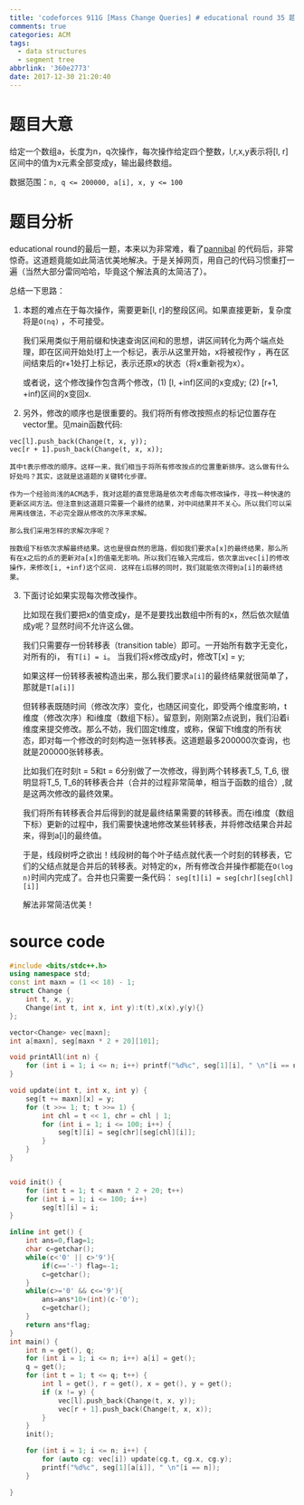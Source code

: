 ```yaml
---
title: 'codeforces 911G [Mass Change Queries] # educational round 35 题解'
comments: true
categories: ACM
tags:
  - data structures
  - segment tree
abbrlink: '360e2773'
date: 2017-12-30 21:20:40
---
```


# 题目大意
给定一个数组a，长度为n，q次操作，每次操作给定四个整数，l,r,x,y表示将[l, r]区间中的值为x元素全部变成y，输出最终数组。

数据范围：`n, q <= 200000, a[i], x, y <= 100` 

<!-- more -->

# 题目分析

educational round的最后一题，本来以为非常难，看了[pannibal](http://codeforces.com/contest/911/submission/33740346) 的代码后，非常惊奇。这道题竟能如此简洁优美地解决。于是关掉网页，用自己的代码习惯重打一遍（当然大部分雷同哈哈，毕竟这个解法真的太简洁了）。

总结一下思路：

1. 本题的难点在于每次操作，需要更新[l, r]的整段区间。如果直接更新，复杂度将是`O(nq)` ，不可接受。

	我们采用类似于用前缀和快速查询区间和的思想，讲区间转化为两个端点处理，即在区间开始处l打上一个标记，表示从这里开始，x将被视作y ，再在区间结束后的r+1处打上标记，表示还原x的状态（将x重新视为x）。
	
	或者说，这个修改操作包含两个修改，(1) [l, +inf)区间的x变成y; (2) [r+1, +inf)区间的x变回x.
	
2. 另外，修改的顺序也是很重要的。我们将所有修改按照点的标记位置存在vector里。见main函数代码: 
```
vec[l].push_back(Change(t, x, y));
vec[r + 1].push_back(Change(t, x, x));
```
	其中t表示修改的顺序。这样一来，我们相当于将所有修改按点的位置重新排序。这么做有什么好处吗？其实，这就是这道题的关键转化步骤。

	作为一个经验尚浅的ACM选手，我对这题的直觉思路是依次考虑每次修改操作，寻找一种快速的更新区间方法。但注意到这道题只需要一个最终的结果，对中间结果并不关心。所以我们可以采用离线做法，不必完全跟从修改的次序来求解。

	那么我们采用怎样的求解次序呢？
	
	按数组下标依次求解最终结果。这也是很自然的思路，假如我们要求a[x]的最终结果，那么所有在x之后的点的更新对a[x]的值毫无影响。所以我们在输入完成后，依次拿出vec[i]的修改操作，来修改[i, +inf)这个区间. 这样在i后移的同时，我们就能依次得到a[i]的最终结果。
	
3. 下面讨论如果实现每次修改操作。

	比如现在我们要把x的值变成y，是不是要找出数组中所有的x，然后依次赋值成y呢？显然时间不允许这么做。
	
	我们只需要存一份转移表（transition table）即可。一开始所有数字无变化，对所有的i， 有`T[i] = i`。 当我们将x修改成y时，修改T[x] = y;
	
	如果这样一份转移表被构造出来，那么我们要求`a[i]`的最终结果就很简单了，那就是`T[a[i]]`
	
	但转移表既随时间（修改次序）变化，也随区间变化，即受两个维度影响，t维度（修改次序）和i维度（数组下标）。留意到，刚刚第2点说到，我们沿着i维度来提交修改。那么不妨，我们固定t维度，或称，保留下t维度的所有状态，即对每一个修改的时刻构造一张转移表。这道题最多200000次查询，也就是200000张转移表。
	
	比如我们在时刻t = 5和t = 6分别做了一次修改，得到两个转移表T_5, T_6, 很明显将T_5, T_6的转移表合并（合并的过程非常简单，相当于函数的组合）,就是这两次修改的最终效果。
	
	我们将所有转移表合并后得到的就是最终结果需要的转移表。而在i维度（数组下标）更新的过程中，我们需要快速地修改某些转移表，并将修改结果合并起来，得到a[i]的最终值。
	
	于是，线段树呼之欲出！线段树的每个叶子结点就代表一个时刻的转移表，它们的父结点就是合并后的转移表。对特定的x，所有修改合并操作都能在`O(log n)`时间内完成了。合并也只需要一条代码： `seg[t][i] = seg[chr][seg[chl][i]]`
	
	解法非常简洁优美！

# source code
```c++
#include <bits/stdc++.h>
using namespace std;
const int maxn = (1 << 18) - 1;
struct Change {
    int t, x, y;
    Change(int t, int x, int y):t(t),x(x),y(y){}
};

vector<Change> vec[maxn];
int a[maxn], seg[maxn * 2 + 20][101];

void printAll(int n) {
    for (int i = 1; i <= n; i++) printf("%d%c", seg[1][i], " \n"[i == n]);
}

void update(int t, int x, int y) {
    seg[t += maxn][x] = y;
    for (t >>= 1; t; t >>= 1) {
        int chl = t << 1, chr = chl | 1;
        for (int i = 1; i <= 100; i++) {
            seg[t][i] = seg[chr][seg[chl][i]];
        }
    }
}


void init() {
    for (int t = 1; t < maxn * 2 + 20; t++)
    for (int i = 1; i <= 100; i++)
        seg[t][i] = i;
}

inline int get() {
    int ans=0,flag=1;
    char c=getchar();
    while(c<'0' || c>'9'){
        if(c=='-') flag=-1;
        c=getchar();
    }
    while(c>='0' && c<='9'){
        ans=ans*10+(int)(c-'0');
        c=getchar(); 
    }
    return ans*flag;
}
int main() {
    int n = get(), q;
    for (int i = 1; i <= n; i++) a[i] = get();
    q = get();
    for (int t = 1; t <= q; t++) {
        int l = get(), r = get(), x = get(), y = get();
        if (x != y) {
            vec[l].push_back(Change(t, x, y));
            vec[r + 1].push_back(Change(t, x, x));
        }
    }
    init();

    for (int i = 1; i <= n; i++) {
        for (auto cg: vec[i]) update(cg.t, cg.x, cg.y);
        printf("%d%c", seg[1][a[i]], " \n"[i == n]);
    }

}

```
